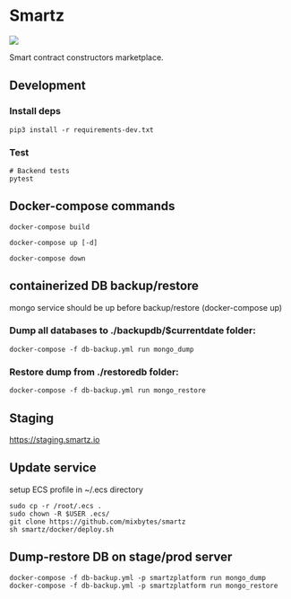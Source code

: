 # Smartz

![](https://travis-ci.com/mixbytes/smartz.svg?token=npMVUXhKXPw1Mau9yKyL&branch=master)

Smart contract constructors marketplace.

## Development

### Install deps

    pip3 install -r requirements-dev.txt

### Test

    # Backend tests
    pytest

## Docker-compose commands

    docker-compose build

    docker-compose up [-d]

    docker-compose down

## containerized DB backup/restore

mongo service should be up before backup/restore (docker-compose up)

### Dump all databases to ./backupdb/$currentdate folder:
```
docker-compose -f db-backup.yml run mongo_dump
```
### Restore dump from ./restoredb folder:
```
docker-compose -f db-backup.yml run mongo_restore
```
## Staging

https://staging.smartz.io

## Update service

setup ECS profile in ~/.ecs directory
```
sudo cp -r /root/.ecs .
sudo chown -R $USER .ecs/
git clone https://github.com/mixbytes/smartz
sh smartz/docker/deploy.sh
```
## Dump-restore DB on stage/prod server
```
docker-compose -f db-backup.yml -p smartzplatform run mongo_dump
docker-compose -f db-backup.yml -p smartzplatform run mongo_restore
```